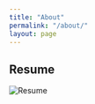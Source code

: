 ```yaml
---
title: "About"
permalink: "/about/"
layout: page
---
```


## Resume

![Resume](../assets/Spencer_Gosden_Resume.png)

